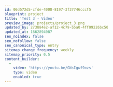 ```yaml
---
id: 06d572d5-cfde-4008-8197-3f37746cccf5
blueprint: project
title: 'Test 3 - Video'
preview_image: projects/project_3.png
updated_by: 273884e2-af12-4c79-b5a0-4ff09226bc50
updated_at: 1662894087
seo_noindex: false
seo_nofollow: false
seo_canonical_type: entry
sitemap_change_frequency: weekly
sitemap_priority: 0.5
content_builder:
  -
    video: 'https://youtu.be/GNsIgwf9ozs'
    type: video
    enabled: true
---
```

